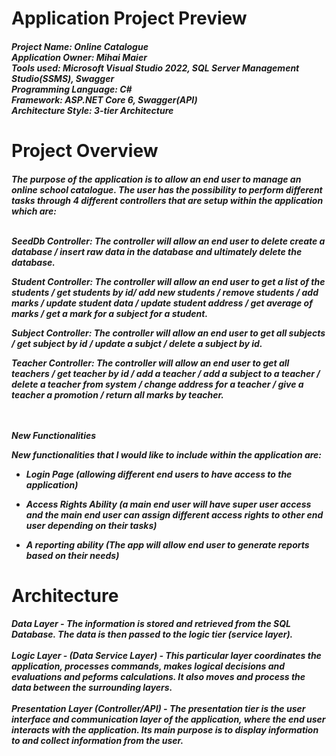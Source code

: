 <h1>Application Project Preview</h1>

<h5>Project Name: Online Catalogue <br>
Application Owner: Mihai Maier <br>
Tools used: Microsoft Visual Studio 2022, SQL Server Management Studio(SSMS), Swagger <br>
Programming Language: C# <br>
Framework: ASP.NET Core 6, Swagger(API) <br>
Architecture Style: 3-tier Architecture
</h5>

<h1>Project Overview</h1>
<h5>
The purpose of the application is to allow an end user to manage an online school catalogue.
The user has the possibility to perform different tasks through 4 different controllers that are setup within the application which are:<br>
 <br>

SeedDb Controller: The controller will allow an end user to delete create a database / insert raw data in the database and ultimately delete the database.

Student Controller: The controller will allow an end user to get a list of the students / get students by id/ add new students / remove students / add marks / update student data / update student address / get average of marks / get a mark for a subject for a student.

Subject Controller: The controller will allow an end user to get all subjects / get subject by id / update a subjct / delete a subject by id.

Teacher Controller: The controller will allow an end user to get all teachers / get teacher by id / add a teacher / add a subject to a teacher / delete a teacher from system / change address for a teacher / give a teacher a promotion / return all marks by teacher.

<br>
<br>
New Functionalities


New functionalities that I would like to include within the application are:

- Login Page (allowing different end users to have access to the application)

- Access Rights Ability (a main end user will have super user access and the main end user can assign different access rights to other end user depending on their tasks)

- A reporting ability (The app will allow end user to generate reports based on their needs)
</h5>

<h1>Architecture</h1>

<h5>
Data Layer - The information is stored and retrieved from the SQL Database. The data is then passed to the logic tier (service layer). <br>
<br>
Logic Layer - (Data Service Layer) -  This particular layer coordinates the application, processes commands, makes logical decisions and evaluations and peforms calculations. It also moves and process the data between the surrounding layers. <br>
<br>
Presentation Layer (Controller/API) - The presentation tier is the user interface and communication layer of the application, where the end user interacts with the application. Its main purpose is to display information to and collect information from the user.  </h5>
